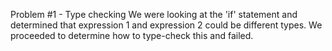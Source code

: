 Problem #1 - Type checking
We were looking at the 'if' statement and determined that expression 1 and expression 2 could be different types. We proceeded to determine how to type-check this and failed. 
